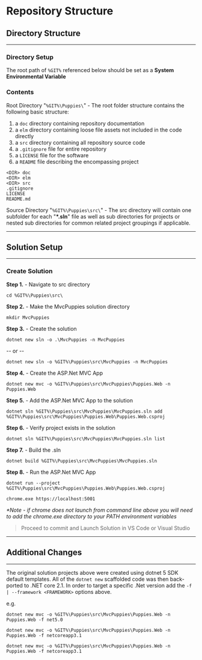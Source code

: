 # Repository Structure

## Directory Structure
---

### Directory Setup

The root path of `%GIT%` referenced below should be set as a **System Environmental Variable**

### Contents

Root Directory "`%GIT%\Puppies\`" - The root folder structure contains the following basic structure:

1. a `doc` directory containing repository documentation
1. a `elm` directory containing loose file assets not included in the code directly
1. a `src` directory containing all repository source code
1. a `.gitignore` file for entire repository
1. a `LICENSE` file for the software
1. a `README` file describing the encompassing project

```shell
<DIR> doc
<DIR> elm
<DIR> src
.gitignore
LICENSE
README.md
```

Source Directory "`%GIT%\Puppies\src\`" - The src directory will contain one subfolder for each "__*.sln__" file as well as sub directories for projects or nested sub directories for common related project groupings if applicable.

---

## Solution Setup
---

### Create Solution

**Step 1.** - Navigate to src directory
```shell
cd %GIT%\Puppies\src\
```

**Step 2.** - Make the MvcPuppies solution directory
```shell
mkdir MvcPuppies
```

**Step 3.** - Create the solution

```shell
dotnet new sln -o .\MvcPuppies -n MvcPuppies
```

-- or --

```shell
dotnet new sln -o %GIT%\Puppies\src\MvcPuppies -n MvcPuppies
```

**Step 4.** - Create the ASP.Net MVC App

```shell
dotnet new mvc -o %GIT%\Puppies\src\MvcPuppies\Puppies.Web -n Puppies.Web
```

**Step 5.** - Add the ASP.Net MVC App to the solution

```shell
dotnet sln %GIT%\Puppies\src\MvcPuppies\MvcPuppies.sln add  %GIT%\Puppies\src\MvcPuppies\Puppies.Web\Puppies.Web.csproj
```

**Step 6.** - Verify project exists in the solution

```shell
dotnet sln %GIT%\Puppies\src\MvcPuppies\MvcPuppies.sln list
```

**Step 7.** - Build the .sln

```shell
dotnet build %GIT%\Puppies\src\MvcPuppies\MvcPuppies.sln
```


**Step 8.** - Run the ASP.Net MVC App 

```shell
dotnet run --project %GIT%\Puppies\src\MvcPuppies\Puppies.Web\Puppies.Web.csproj

chrome.exe https://localhost:5001
```

_*Note - if chrome does not launch from command line above you will need to add the chrome.exe directory to your PATH environment variables_

> Proceed to commit and Launch Solution in VS Code or Visual Studio

---

## Additional Changes

---

The original solution projects above were created using dotnet 5 SDK default templates. All of the `dotnet new` scaffolded code was then back-ported to .NET core 2.1. In order to target a specific .Net version add the `-f | --framework <FRAMEWORK>` options above.

e.g.

```shell
dotnet new mvc -o %GIT%\Puppies\src\MvcPuppies\Puppies.Web -n Puppies.Web -f net5.0
```

```shell
dotnet new mvc -o %GIT%\Puppies\src\MvcPuppies\Puppies.Web -n Puppies.Web -f netcoreapp3.1
```

```shell
dotnet new mvc -o %GIT%\Puppies\src\MvcPuppies\Puppies.Web -n Puppies.Web -f netcoreapp3.1
```
